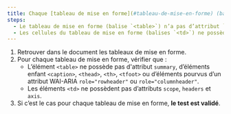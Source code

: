 ```yaml
---
title: Chaque [tableau de mise en forme](#tableau-de-mise-en-forme) (balise `<table>`) vérifie-t-il ces conditions ?
steps:
  - Le tableau de mise en forme (balise `<table>`) n’a pas d’attribut `summary` (sinon vide) et ne contient pas de balises `<caption>`, `<th>`, `<thead>`, `<tfoot>` ou de balises ayant un attribut WAI-ARIA `role="rowheader"`, `role="columnheader"`.
  - Les cellules du tableau de mise en forme (balises `<td>`) ne possèdent pas d’attributs `scope`, `headers` et `axis`.
---
```


1. Retrouver dans le document les tableaux de mise en forme.
2. Pour chaque tableau de mise en forme, vérifier que :
   - L’élément `<table>` ne possède pas d'attribut `summary`, d’éléments enfant `<caption>`, `<thead>`, `<th>`, `<tfoot>` ou d’éléments pourvus d’un attribut WAI-ARIA `role="rowheader"` ou `role="columnheader"`.
   - Les éléments `<td>` ne possèdent pas d’attributs `scope`, `headers` et `axis`.
3. Si c’est le cas pour chaque tableau de mise en forme, **le test est validé**.
